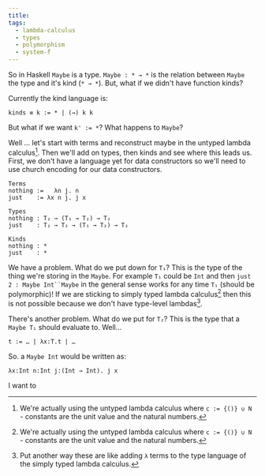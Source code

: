 ```yaml
---
title:
tags:
  - lambda-calculus
  - types
  - polymorphism
  - system-f
---
```


So in Haskell `Maybe` is a type. `Maybe : * → *` is the relation between
`Maybe` the type and it's kind (`* → *`). But, what if we didn't have 
function kinds? 

Currently the kind language is:

  ```
  kinds ≡ k := * | (→) k k
  ```
But what if we want `k' := *`? What happens to `Maybe`? 

Well ... let's start with terms and reconstruct maybe in the untyped lambda
calculus[^1]. Then we'll add on types, then kinds and see where this leads us.
First, we don't have a language yet for data constructors so we'll need to 
use church encoding for our data constructors.


  ```
  Terms
  nothing :=   λn j. n
  just    := λx n j. j x

  Types
  nothing : T₂ → (T₁ → T₂) → T₂
  just    : T₁ → T₂ → (T₁ → T₂) → T₂

  Kinds
  nothing : *
  just    : *
  ```
We have a problem. What do we put down for `T₁`? This is the type of the
thing we're storing in the `Maybe`. For example `T₁` could be `Int` and then
`just 2 : Maybe Int``Maybe` in the general sense works for any time `T₁`
(should be polymorphic)! If we are sticking to simply typed lambda calculus[^1]
then this is not possible because we don't have type-level lambdas[^2].

There's another problem. What do we put for `T₂`? This is the type that a
`Maybe T₁` should evaluate to. Well...

  ```
  t := … | λx:T.t | …
  ```
So. a `Maybe Int` would be written as:

  ```
  λx:Int n:Int j:(Int → Int). j x
  ```
I want to 

[^1]: We're actually using the untyped lambda calculus where `c := {()} ∪ N` -
  constants are the unit value and the natural numbers.
[^2]: Put another way these are like adding `λ` terms to the type language of
  the simply typed lambda calculus.

[1]: ./simply-typed-lambda-calculus.md


